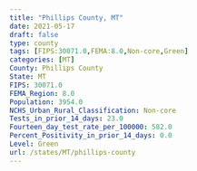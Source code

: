 ```yaml
---
title: "Phillips County, MT"
date: 2021-05-17
draft: false
type: county
tags: [FIPS:30071.0,FEMA:8.0,Non-core,Green]
categories: [MT]
County: Phillips County
State: MT
FIPS: 30071.0
FEMA_Region: 8.0
Population: 3954.0
NCHS_Urban_Rural_Classification: Non-core
Tests_in_prior_14_days: 23.0
Fourteen_day_test_rate_per_100000: 582.0
Percent_Positivity_in_prior_14_days: 0.0
Level: Green
url: /states/MT/phillips-county
---
```



